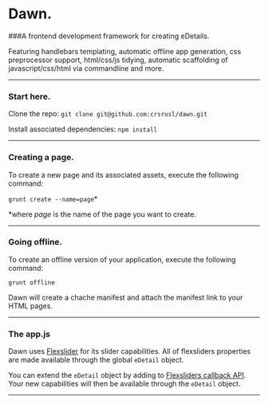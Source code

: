# Dawn.
###A frontend development framework for creating eDetails. 


Featuring handlebars templating, automatic offline app generation, css preprocessor support, html/css/js tidying, automatic scaffolding of javascript/css/html via commandline and more.

----

### Start here.
Clone the repo: `git clone git@github.com:crsrusl/dawn.git`

Install associated dependencies: `npm install`

---

### Creating a page.
To create a new page and its associated assets, execute the following command: 

`grunt create --name=page`* 

*where _page_ is the name of the page you want to create.

---

### Going offline.
To create an offline version of your application, execute the following command:

`grunt offline`

Dawn will create a chache manifest and attach the manifest link to your HTML pages.

---

### The app.js
Dawn uses [Flexslider](http://www.woothemes.com/flexslider/) for its slider capabilities. All of flexsliders properties are made available through the global `eDetail` object. 

You can extend the `eDetail` object by adding to [Flexsliders callback API](http://www.woothemes.com/flexslider/). Your new capabilities will then be available through the `eDetail` object.

---